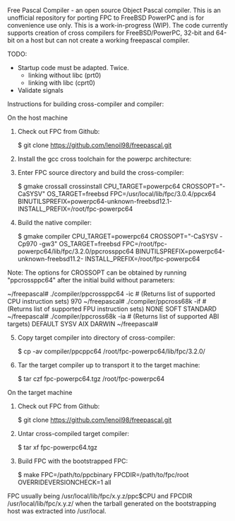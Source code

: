Free Pascal Compiler - an open source Object Pascal compiler. This is an unofficial repository for porting FPC to FreeBSD PowerPC and is for convenience use only.
This is a work-in-progress (WIP).  The code currently supports creation of cross compilers for FreeBSD/PowerPC, 32-bit and 64-bit on a host but can not create a working freepascal compiler. 

TODO:

  - Startup code must be adapted. Twice. 
    - linking without libc (prt0)
    - linking with libc (cprt0)
  - Validate signals
  
Instructions for building cross-compiler and compiler:

On the host machine

1. Check out FPC from Github:

   $ git clone https://github.com/lenoil98/freepascal.git

2. Install the gcc cross toolchain for the powerpc architecture:

3. Enter FPC source directory and build the cross-compiler:

   $ gmake crossall crossinstall CPU_TARGET=powerpc64 CROSSOPT="-CaSYSV" OS_TARGET=freebsd FPC=/usr/local/lib/fpc/3.0.4/ppcx64 BINUTILSPREFIX=powerpc64-unknown-freebsd12.1- INSTALL_PREFIX=/root/fpc-powerpc64

4. Build the native compiler:

   $ gmake compiler CPU_TARGET=powerpc64 CROSSOPT="-CaSYSV -Cp970 -gw3" OS_TARGET=freebsd FPC=/root/fpc-powerpc64/lib/fpc/3.2.0/ppcrossppc64 BINUTILSPREFIX=powerpc64-unknown-freebsd11.2- INSTALL_PREFIX=/root/fpc-powerpc64

Note: The options for CROSSOPT can be obtained by running "ppcrossppc64" after the initial build without parameters:

   ~/freepascal# ./compiler/ppcrossppc64 -ic # (Returns list of supported CPU instruction sets)
	970
   ~/freepascal# ./compiler/ppcross68k -if # (Returns list of supported FPU instruction sets)
	NONE
	SOFT
	STANDARD
   ~/freepascal# ./compiler/ppcross68k -ia # (Returns list of supported ABI targets)
	DEFAULT
	SYSV
	AIX
	DARWIN
   ~/freepascal#

5. Copy target compiler into directory of cross-compiler:

   $ cp -av compiler/ppcppc64 /root/fpc-powerpc64/lib/fpc/3.2.0/

7. Tar the target compiler up to transport it to the target machine:

   $ tar czf fpc-powerpc64.tgz /root/fpc-powerpc64

On the target machine

1. Check out FPC from Github:

   $ git clone https://github.com/lenoil98/freepascal.git

2. Untar cross-compiled target compiler:

   $ tar xf fpc-powerpc64.tgz

3. Build FPC with the bootstrapped FPC:

   $ make FPC=/path/to/ppcbinary FPCDIR=/path/to/fpc/root OVERRIDEVERSIONCHECK=1 all

FPC usually being /usr/local/lib/fpc/x.y.z/ppc$CPU and FPCDIR /usr/local/lib/fpc/x.y.z/ when the tarball generated on the bootstrapping host was extracted into /usr/local.


